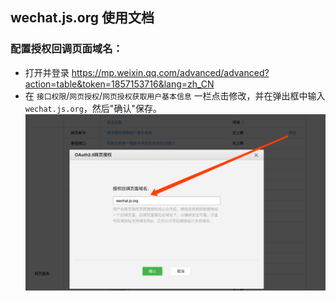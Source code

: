## wechat.js.org 使用文档

### 配置授权回调页面域名：

- 打开并登录 https://mp.weixin.qq.com/advanced/advanced?action=table&token=1857153716&lang=zh_CN
- 在 `接口权限`/`网页授权`/`网页授权获取用户基本信息` 一栏点击修改，并在弹出框中输入 `wechat.js.org`，然后"确认"保存。![](./images/screenshots/oauth-callback-setting.png)
